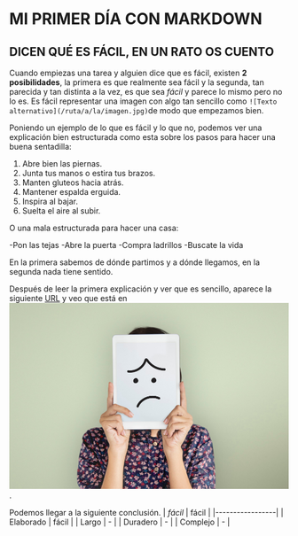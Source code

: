 # MI PRIMER DÍA CON MARKDOWN
## DICEN QUÉ ES FÁCIL, EN UN RATO OS CUENTO


Cuando empiezas una tarea y alguien dice que es fácil, existen **2 posibilidades**, la primera es que realmente sea fácil y la segunda, tan  parecida y tan distinta a la vez, es que sea *fácil* y parece lo mismo pero no lo es. Es fácil representar una imagen con algo tan sencillo como `![Texto alternativo](/ruta/a/la/imagen.jpg)`de modo que empezamos bien. 


Poniendo un ejemplo de lo que es fácil y lo que no, podemos ver una explicación bien estructurada como esta sobre los pasos para hacer una buena sentadilla:

1. Abre bien las piernas. 
2. Junta tus manos o estira tus brazos.
3. Manten gluteos hacia atrás.
4. Mantener espalda erguida.
5. Inspira al bajar.
6. Suelta el aire al subir.


O una mala estructurada para hacer una casa:

-Pon las tejas
-Abre la puerta
-Compra ladrillos
-Buscate la vida

En la primera sabemos de dónde partimos y a dónde llegamos, en la segunda nada tiene sentido. 

Después de leer la primera explicación y ver que es sencillo, aparece la siguiente [URL](https://www.markdownguide.org/cheat-sheet/) y veo que está en ![inglés](rostro.jpg).

Podemos llegar a la siguiente conclusión.
| *fácil* | fácil |
|-----------------|
| Elaborado | fácil |
| Largo | - |
| Duradero | - |
| Complejo | - |


